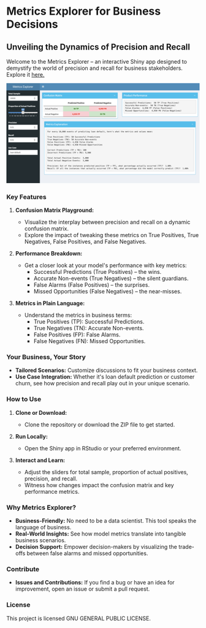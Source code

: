 # Metrics Explorer for Business Decisions

## Unveiling the Dynamics of Precision and Recall

Welcome to the Metrics Explorer – an interactive Shiny app designed to demystify the world of precision and recall for business stakeholders. Explore it [here.](https://tiger-tang.shinyapps.io/MetricsExplorer/)

![](www/overall_app.png)

### Key Features

1. **Confusion Matrix Playground:**
   - Visualize the interplay between precision and recall on a dynamic confusion matrix.
   - Explore the impact of tweaking these metrics on True Positives, True Negatives, False Positives, and False Negatives.

2. **Performance Breakdown:**
   - Get a closer look at your model's performance with key metrics:
     - Successful Predictions (True Positives) – the wins.
     - Accurate Non-events (True Negatives) – the silent guardians.
     - False Alarms (False Positives) – the surprises.
     - Missed Opportunities (False Negatives) – the near-misses.

3. **Metrics in Plain Language:**
   - Understand the metrics in business terms:
     - True Positives (TP): Successful Predictions.
     - True Negatives (TN): Accurate Non-events.
     - False Positives (FP): False Alarms.
     - False Negatives (FN): Missed Opportunities.

### Your Business, Your Story

- **Tailored Scenarios:** Customize discussions to fit your business context.
- **Use Case Integration:** Whether it's loan default prediction or customer churn, see how precision and recall play out in your unique scenario.

### How to Use

1. **Clone or Download:**
   - Clone the repository or download the ZIP file to get started.

2. **Run Locally:**
   - Open the Shiny app in RStudio or your preferred environment.

3. **Interact and Learn:**
   - Adjust the sliders for total sample, proportion of actual positives, precision, and recall.
   - Witness how changes impact the confusion matrix and key performance metrics.

### Why Metrics Explorer?

- **Business-Friendly:** No need to be a data scientist. This tool speaks the language of business.
- **Real-World Insights:** See how model metrics translate into tangible business scenarios.
- **Decision Support:** Empower decision-makers by visualizing the trade-offs between false alarms and missed opportunities.

### Contribute

- **Issues and Contributions:** If you find a bug or have an idea for improvement, open an issue or submit a pull request.

### License

This project is licensed GNU GENERAL PUBLIC LICENSE.

